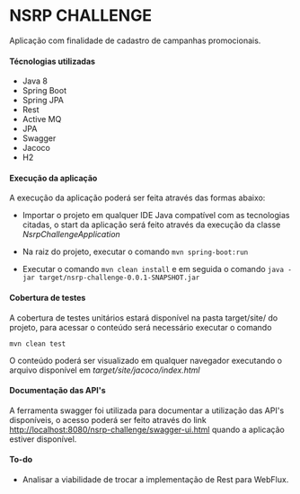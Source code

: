 # NSRP CHALLENGE

Aplicação com finalidade de cadastro de campanhas promocionais.

#### Técnologias utilizadas

* Java 8
* Spring Boot
* Spring JPA
* Rest
* Active MQ
* JPA
* Swagger
* Jacoco
* H2

#### Execução da aplicação

A execução da aplicação poderá ser feita através das formas abaixo: 

* Importar o projeto em qualquer IDE Java compatível com as tecnologias citadas, o start
  da aplicação será feito através da execução da classe _NsrpChallengeApplication_

* Na raiz do projeto, executar o comando `mvn spring-boot:run`

* Executar o comando `mvn clean install` e em seguida o comando `java -jar target/nsrp-challenge-0.0.1-SNAPSHOT.jar`

#### Cobertura de testes

A cobertura de testes unitários estará disponível na pasta target/site/ do projeto, para acessar o conteúdo será necessário
executar o comando

`mvn clean test`

O conteúdo poderá ser visualizado em qualquer navegador executando o arquivo disponível em _target/site/jacoco/index.html_

#### Documentação das API's

A ferramenta swagger foi utilizada para documentar a utilização das API's disponíveis, o acesso poderá ser feito através
do link [http://localhost:8080/nsrp-challenge/swagger-ui.html](http://localhost:8080/nsrp-challenge/swagger-ui.html)  quando a aplicação
estiver disponível.

#### To-do

* Analisar a viabilidade de trocar a implementação de Rest para WebFlux.


